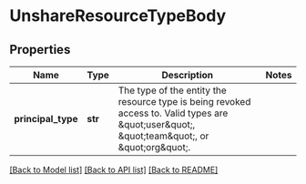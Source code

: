 # UnshareResourceTypeBody

## Properties
Name | Type | Description | Notes
------------ | ------------- | ------------- | -------------
**principal_type** | **str** | The type of the entity the resource type is being revoked access to. Valid types are \&quot;user\&quot;, \&quot;team\&quot;, or \&quot;org\&quot;. | 

[[Back to Model list]](../README.md#documentation-for-models) [[Back to API list]](../README.md#documentation-for-api-endpoints) [[Back to README]](../README.md)


